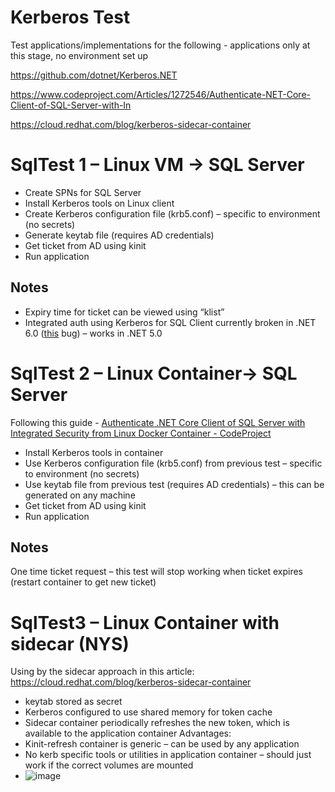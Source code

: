 # Kerberos Test

Test applications/implementations for the following - applications only at this stage, no environment set up

https://github.com/dotnet/Kerberos.NET

https://www.codeproject.com/Articles/1272546/Authenticate-NET-Core-Client-of-SQL-Server-with-In

https://cloud.redhat.com/blog/kerberos-sidecar-container

# SqlTest 1 – Linux VM -> SQL Server

* Create SPNs for SQL Server
* Install Kerberos tools on Linux client
* Create Kerberos configuration file (krb5.conf) – specific to environment (no secrets)
* Generate keytab file (requires AD credentials)
* Get ticket from AD using kinit
* Run application
## Notes
* Expiry time for ticket can be viewed using “klist”
* Integrated auth using Kerberos for SQL Client currently broken in .NET 6.0 ([this](https://github.com/dotnet/SqlClient/issues/1390) bug) – works in .NET 5.0

# SqlTest 2 – Linux Container-> SQL Server

Following this guide - [Authenticate .NET Core Client of SQL Server with Integrated Security from Linux Docker Container - CodeProject](https://www.codeproject.com/Articles/1272546/Authenticate-NET-Core-Client-of-SQL-Server-with-In)

* Install Kerberos tools in container
* Use Kerberos configuration file (krb5.conf) from previous test – specific to environment (no secrets)
* Use keytab file from previous test (requires AD credentials) – this can be generated on any machine
* Get ticket from AD using kinit
* Run application
## Notes
One time ticket request – this test will stop working when ticket expires (restart container to get new ticket)
# SqlTest3 – Linux Container with sidecar (NYS)

Using by the sidecar approach in this article: https://cloud.redhat.com/blog/kerberos-sidecar-container
* keytab stored as secret
* Kerberos configured to use shared memory for token cache
* Sidecar container periodically refreshes the new token,  which is available to the application container
Advantages:
* Kinit-refresh container is generic – can be used by any application
* No kerb specific tools or utilities in application container – should just work if the correct volumes are mounted
* ![image](https://github.com/davidxw/kerbtest/assets/14179976/83fcdaf7-793e-4840-98ba-09781dc489d3)
